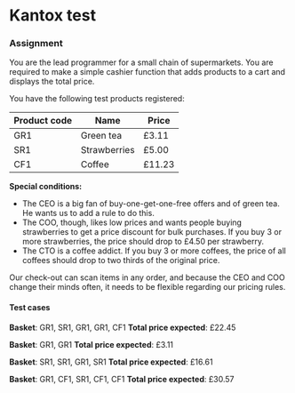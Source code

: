 # Kantox test

### Assignment
You are the lead programmer for a small chain of supermarkets. You are required to make a simple cashier function that adds products to a cart and displays the total price.

You have the following test products registered:

| Product code | Name   	  | Price  |
|---           |---	          |---	   |
| GR1  	       | Green tea    | £3.11  |
| SR1  	       | Strawberries | £5.00  |
| CF1  	       | Coffee   	  | £11.23 |

**Special conditions:**
- The CEO is a big fan of buy-one-get-one-free offers and of green tea. He wants us to add a rule to do this.
- The COO, though, likes low prices and wants people buying strawberries to get a price discount for bulk purchases. If you buy 3 or more strawberries, the price should drop to £4.50 per strawberry.
- The CTO is a coffee addict. If you buy 3 or more coffees, the price of all coffees should drop to two thirds of the original price.

Our check-out can scan items in any order, and because the CEO and COO change their minds often, it needs to be flexible regarding our pricing rules.

#### Test cases
**Basket**: GR1, SR1, GR1, GR1, CF1
**Total price expected**: £22.45

**Basket**: GR1, GR1
**Total price expected**: £3.11

**Basket**: SR1, SR1, GR1, SR1
**Total price expected**: £16.61

**Basket**: GR1, CF1, SR1, CF1, CF1
**Total price expected**: £30.57